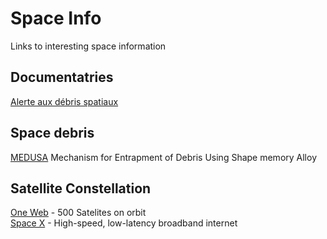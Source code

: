 # Space Info
Links to interesting space information  

## Documentatries  
[Alerte aux débris spatiaux](https://ici.exploratv.ca/emissions/alerte-aux-debris-spatiaux/)

## Space debris  
[MEDUSA](https://conference.sdo.esoc.esa.int/proceedings/sdc7/paper/487/SDC7-paper487.pdf) Mechanism for Entrapment of Debris Using Shape memory Alloy  


## Satellite Constellation  
[One Web](https://oneweb.net/) - 500 Satelites on orbit  
[Space X](https://www.starlink.com/) - High-speed, low-latency broadband internet  
